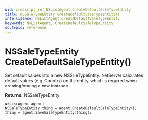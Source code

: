 ```yaml
---
uid: crmscript_ref_NSListAgent_CreateDefaultSaleTypeEntity
title: NSSaleTypeEntity CreateDefaultSaleTypeEntity()
intellisense: NSListAgent.CreateDefaultSaleTypeEntity
keywords: NSListAgent, CreateDefaultSaleTypeEntity
so.topic: reference
---
```


# NSSaleTypeEntity CreateDefaultSaleTypeEntity()

Set default values into a new NSSaleTypeEntity.
NetServer calculates default values (e.g. Country) on the entity, which is required when creating/storing a new instance

**Returns:** NSSaleTypeEntity

```crmscript
NSListAgent agent;
NSSaleTypeEntity thing = agent.CreateDefaultSaleTypeEntity();
thing = agent.SaveSaleTypeEntity(thing);
```

